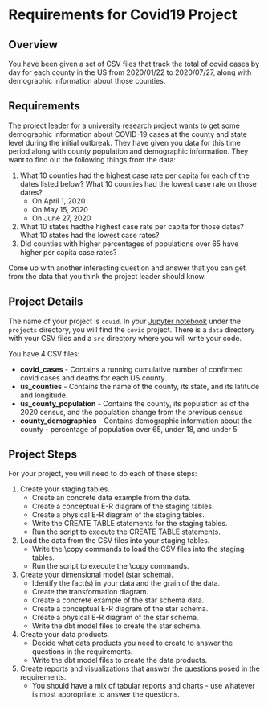 # Requirements for Covid19 Project

## Overview
You have been given a set of CSV files that track the total of covid cases by day for each county in
the US from 2020/01/22 to 2020/07/27, along with demographic information about those counties.

## Requirements
The project leader for a university research project wants to get some demographic information about
COVID-19 cases at the county and state level during the initial outbreak. They have given you data
for this time period along with county population and demographic information. They want to find
out the following things from the data:

1) What 10 counties had the highest case rate per capita for each of the dates listed below? What 10 counties had the lowest case rate on those dates? 
   * On April 1, 2020
   * On May 15, 2020
   * On June 27, 2020
2) What 10 states hadthe highest case rate per capita for those dates? What 10 states had the lowest case rates?
3) Did counties with higher percentages of populations over 65 have higher per capita case rates?

Come up with another interesting question and answer that you can get from the data that you think 
the project leader should know.

## Project Details
The name of your project is `covid`. In your [Jupyter notebook](https://notebook.dei320.net) under the
`projects` directory, you will find the `covid` project. There is a `data` directory with your CSV 
files and a `src` directory where you will write your code.

You have 4 CSV files:
* **covid_cases** - Contains a running cumulative number of confirmed covid cases and deaths for each US county.
* **us_counties** - Contains the name of the county, its state, and its latitude and longitude.
* **us_county_population** - Contains the county, its population as of the 2020 census, and the population change from the previous census
* **county_demographics** - Contains demographic information about the county - percentage of population over 65, under 18, and under 5

## Project Steps
For your project, you will need to do each of these steps:
1) Create your staging tables.
   * Create an concrete data example from the data.
   * Create a conceptual E-R diagram of the staging tables.
   * Create a physical E-R diagram of the staging tables.
   * Write the CREATE TABLE statements for the staging tables.
   * Run the script to execute the CREATE TABLE statements.
2) Load the data from the CSV files into your staging tables.
   * Write the \copy commands to load the CSV files into the staging tables.
   * Run the script to execute the \copy commands.
3) Create your dimensional model (star schema).
   * Identify the fact(s) in your data and the grain of the data.
   * Create the transformation diagram.
   * Create a concrete example of the star schema data.
   * Create a conceptual E-R diagram of the star schema.
   * Create a physical E-R diagram of the star schema.
   * Write the dbt model files to create the star schema.
4) Create your data products.
   * Decide what data products you need to create to answer the questions in the requirements.
   * Write the dbt model files to create the data products.
5) Create reports and visualizations that answer the questions posed in the requirements.
   * You should have a mix of tabular reports and charts - use whatever is most appropriate to answer the questions.